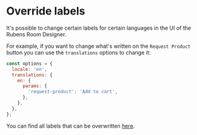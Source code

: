 # Override labels

It's possible to change certain labels for certain languages in the UI of the Rubens Room Designer.

For example, if you want to change what's written on the `Request Product` button you can use the `translations` options to change it:

```javascript
const options = {
  locale: 'en',
  translations: {
    en: {
      params: {
        'request-product': 'Add to cart',
      },
    },
  },
};
```

You can find all labels that can be overwritten [here](../../rubens-products-reference/translate-labels/).
